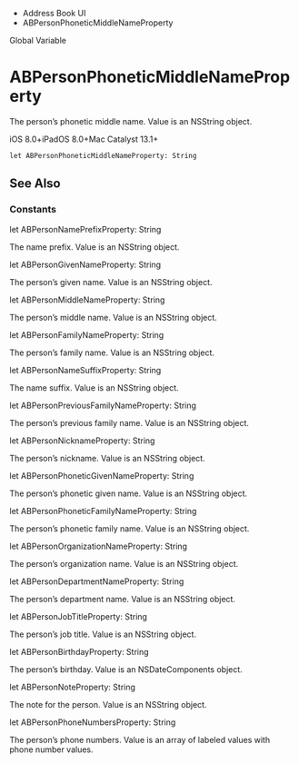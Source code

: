 

- Address Book UI
-  ABPersonPhoneticMiddleNameProperty 

Global Variable

# ABPersonPhoneticMiddleNameProperty

The person’s phonetic middle name. Value is an NSString object.

iOS 8.0+iPadOS 8.0+Mac Catalyst 13.1+

``` source
let ABPersonPhoneticMiddleNameProperty: String
```

## See Also

### Constants

let ABPersonNamePrefixProperty: String

The name prefix. Value is an NSString object.

let ABPersonGivenNameProperty: String

The person’s given name. Value is an NSString object.

let ABPersonMiddleNameProperty: String

The person’s middle name. Value is an NSString object.

let ABPersonFamilyNameProperty: String

The person’s family name. Value is an NSString object.

let ABPersonNameSuffixProperty: String

The name suffix. Value is an NSString object.

let ABPersonPreviousFamilyNameProperty: String

The person’s previous family name. Value is an NSString object.

let ABPersonNicknameProperty: String

The person’s nickname. Value is an NSString object.

let ABPersonPhoneticGivenNameProperty: String

The person’s phonetic given name. Value is an NSString object.

let ABPersonPhoneticFamilyNameProperty: String

The person’s phonetic family name. Value is an NSString object.

let ABPersonOrganizationNameProperty: String

The person’s organization name. Value is an NSString object.

let ABPersonDepartmentNameProperty: String

The person’s department name. Value is an NSString object.

let ABPersonJobTitleProperty: String

The person’s job title. Value is an NSString object.

let ABPersonBirthdayProperty: String

The person’s birthday. Value is an NSDateComponents object.

let ABPersonNoteProperty: String

The note for the person. Value is an NSString object.

let ABPersonPhoneNumbersProperty: String

The person’s phone numbers. Value is an array of labeled values with phone number values.

